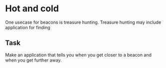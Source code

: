 # Hot and cold

One usecase for beacons is treasure hunting. Treasure hunting may include application for finding





## Task

Make an application that tells you when you get closer to a beacon and when you get further away.
